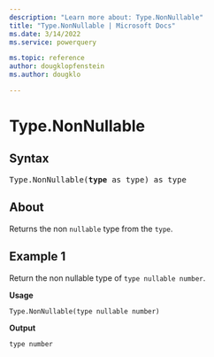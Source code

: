 ```yaml
---
description: "Learn more about: Type.NonNullable"
title: "Type.NonNullable | Microsoft Docs"
ms.date: 3/14/2022
ms.service: powerquery

ms.topic: reference
author: dougklopfenstein
ms.author: dougklo

---
```

# Type.NonNullable

## Syntax

<pre>
Type.NonNullable(<b>type</b> as type) as type
</pre>
  
## About

Returns the non `nullable` type from the `type`.

## Example 1

Return the non nullable type of `type nullable number`.

**Usage**

```powerquery-m
Type.NonNullable(type nullable number)
```

**Output**

`type number`
